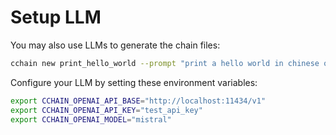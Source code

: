 # Setup LLM

You may also use LLMs to generate the chain files:

```bash
cchain new print_hello_world --prompt "print a hello world in chinese on the screen, then print hello world in russian."
```

Configure your LLM by setting these environment variables:
```sh
export CCHAIN_OPENAI_API_BASE="http://localhost:11434/v1"
export CCHAIN_OPENAI_API_KEY="test_api_key"
export CCHAIN_OPENAI_MODEL="mistral"
```